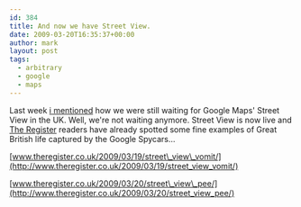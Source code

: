```yaml
---
id: 384
title: And now we have Street View.
date: 2009-03-20T16:35:37+00:00
author: mark
layout: post
tags:
  - arbitrary
  - google
  - maps
---
```

Last week [i mentioned](http://www.sallonoroff.co.uk/blog/2009/03/google-aerial-photography-updated/) how we were still waiting for Google Maps' Street View in the UK. Well, we're not waiting anymore. Street View is now live and [The Register](http://www.theregister.co.uk) readers have already spotted some fine examples of Great British life captured by the Google Spycars&#8230;

[www.theregister.co.uk/2009/03/19/street\_view\_vomit/](http://www.theregister.co.uk/2009/03/19/street_view_vomit/)

[www.theregister.co.uk/2009/03/20/street\_view\_pee/](http://www.theregister.co.uk/2009/03/20/street_view_pee/)
